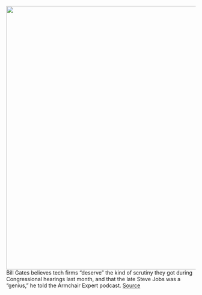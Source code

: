 <img src='https://cdn.vox-cdn.com/thumbor/PFp_TvbKiEcyErT_rIoxW9d_s_w=/0x0:4500x3004/1200x800/filters:focal(1890x1142:2610x1862)/cdn.vox-cdn.com/uploads/chorus_image/image/67279643/Gates_Unit_00120_RC.0.jpg' width='700px' /><br/>
Bill Gates believes tech firms “deserve” the kind of scrutiny they got during Congressional hearings last month, and that the late Steve Jobs was a “genius,” he told the Armchair Expert podcast.
<a href='https://www.theverge.com/2020/8/22/21397105/bill-gates-tech-companies-questions-microsoft-apple-steve-jobs'> Source <a/>